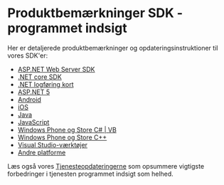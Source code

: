 <properties 
    pageTitle="Produktbemærkninger til programmet indsigt" 
    description="De seneste opdateringer." 
    services="application-insights" 
    documentationCenter=""
    authors="alancameronwills" 
    manager="douge"/>

<tags 
    ms.service="application-insights" 
    ms.workload="tbd" 
    ms.tgt_pltfrm="ibiza" 
    ms.devlang="na" 
    ms.topic="article" 
    ms.date="01/28/2016" 
    ms.author="awills"/>
 
# <a name="sdk-release-notes---application-insights"></a>Produktbemærkninger SDK - programmet indsigt


Her er detaljerede produktbemærkninger og opdateringsinstruktioner til vores SDK'er:

* [ASP.NET Web Server SDK](https://github.com/Microsoft/ApplicationInsights-server-dotnet/releases)
* [.NET core SDK](https://github.com/Microsoft/ApplicationInsights-dotnet/releases) 
* [.NET logføring kort](https://github.com/Microsoft/ApplicationInsights-dotnet-logging/releases)
* [ASP.NET 5](https://github.com/Microsoft/ApplicationInsights-aspnet5/releases)
* [Android](https://github.com/Microsoft/ApplicationInsights-Android/releases)
* [iOS](https://github.com/Microsoft/ApplicationInsights-iOS)
* [Java](https://github.com/Microsoft/ApplicationInsights-Java)
* [JavaScript](https://github.com/Microsoft/ApplicationInsights-JS/commits/master)
* [Windows Phone og Store C# | VB](app-insights-release-notes-windows.md)
* [Windows Phone og Store C++](https://github.com/Microsoft/ApplicationInsights-CPP/releases)
* [Visual Studio-værktøjer](app-insights-release-notes-vsix.md)
* [Andre platforme](https://github.com/Microsoft/ApplicationInsights-Home)

Læs også vores [Tjenesteopdateringerne](https://azure.microsoft.com/updates/?service=application-insights) som opsummere vigtigste forbedringer i tjenesten programmet indsigt som helhed.

